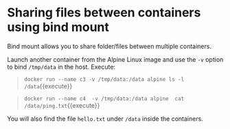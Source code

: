 
# Sharing files between containers using bind mount

Bind mount allows you to share folder/files between multiple containers.

Launch another container from the Alpine Linux image and use the `-v` option to bind `/tmp/data` in the host. Execute:

> `docker run --name c3 -v /tmp/data:/data alpine ls -l /data`{{execute}}

> `docker run --name c4  -v /tmp/data:/data alpine  cat /data/ping.txt`{{execute}}

You will also find the file `hello.txt` under `/data` inside the containers.




